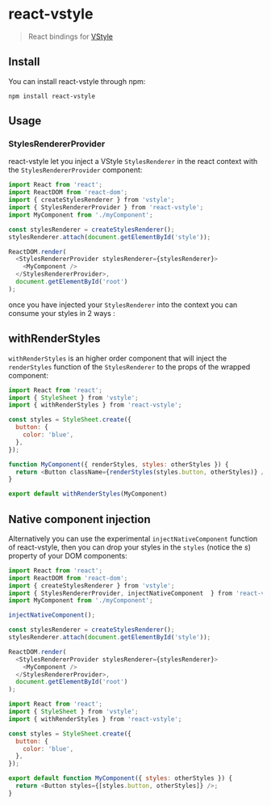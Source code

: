 # react-vstyle

> React bindings for [VStyle](https://github.com/fdecampredon/vstyle)


## Install
You can install react-vstyle through npm:
```
npm install react-vstyle
```

## Usage

### StylesRendererProvider

react-vstyle let you inject a VStyle `StylesRenderer` in the react context with the `StylesRendererProvider` component:

```javascript
import React from 'react';
import ReactDOM from 'react-dom';
import { createStylesRenderer } from 'vstyle';
import { StylesRendererProvider } from 'react-vstyle';
import MyComponent from './myComponent';

const stylesRenderer = createStylesRenderer();
stylesRenderer.attach(document.getElementById('style'));

ReactDOM.render(
  <StylesRendererProvider stylesRenderer={stylesRenderer}>
    <MyComponent />
  </StylesRendererProvider>,
  document.getElementById('root')
);
```

once you have injected your `StylesRenderer` into the context you can consume your styles in 2 ways :

## withRenderStyles

`withRenderStyles` is an higher order component that will inject the `renderStyles`
function of the `StylesRenderer` to the props of the wrapped component:

```javascript
import React from 'react';
import { StyleSheet } from 'vstyle';
import { withRenderStyles } from 'react-vstyle';

const styles = StyleSheet.create({
  button: {
    color: 'blue',
  },
});

function MyComponent({ renderStyles, styles: otherStyles }) {
  return <Button className={renderStyles(styles.button, otherStyles)} />;
}

export default withRenderStyles(MyComponent)
```

## Native component injection

Alternatively you can use the experimental `injectNativeComponent` function of react-vstyle,
then you can drop your styles in the `styles` (notice the _s_) property of your DOM components:

```javascript
import React from 'react';
import ReactDOM from 'react-dom';
import { createStylesRenderer } from 'vstyle';
import { StylesRendererProvider, injectNativeComponent  } from 'react-vstyle';
import MyComponent from './myComponent';

injectNativeComponent();

const stylesRenderer = createStylesRenderer();
stylesRenderer.attach(document.getElementById('style'));

ReactDOM.render(
  <StylesRendererProvider stylesRenderer={stylesRenderer}>
    <MyComponent />
  </StylesRendererProvider>,
  document.getElementById('root')
);
```

```javascript
import React from 'react';
import { StyleSheet } from 'vstyle';
import { withRenderStyles } from 'react-vstyle';

const styles = StyleSheet.create({
  button: {
    color: 'blue',
  },
});

export default function MyComponent({ styles: otherStyles }) {
  return <Button styles={[styles.button, otherStyles]} />;
}
```
